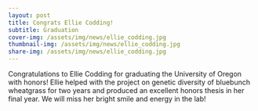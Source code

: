 ```yaml
---
layout: post
title: Congrats Ellie Codding!
subtitle: Graduation
cover-img: /assets/img/news/ellie_codding.jpg
thumbnail-img: /assets/img/news/ellie_codding.jpg
share-img: /assets/img/news/ellie_codding.jpg
---
```


Congratulations to Ellie Codding for graduating the University of Oregon with honors! Ellie helped with the project on genetic diversity of bluebunch wheatgrass for two years and produced an excellent honors thesis in her final year. We will miss her bright smile and energy in the lab!